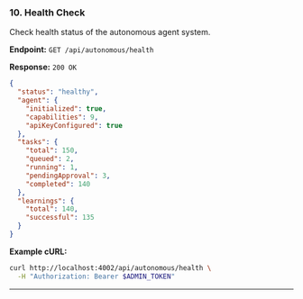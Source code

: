 ### 10. Health Check

Check health status of the autonomous agent system.

**Endpoint:** `GET /api/autonomous/health`

**Response:** `200 OK`

```json
{
  "status": "healthy",
  "agent": {
    "initialized": true,
    "capabilities": 9,
    "apiKeyConfigured": true
  },
  "tasks": {
    "total": 150,
    "queued": 2,
    "running": 1,
    "pendingApproval": 3,
    "completed": 140
  },
  "learnings": {
    "total": 140,
    "successful": 135
  }
}
```

**Example cURL:**

```bash
curl http://localhost:4002/api/autonomous/health \
  -H "Authorization: Bearer $ADMIN_TOKEN"
```

---

